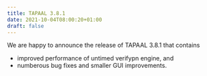 ```yaml
---
title: TAPAAL 3.8.1
date: 2021-10-04T08:00:20+01:00
draft: false
---
```


We are happy to announce the release of TAPAAL 3.8.1 that contains

   * improved performance of untimed verifypn engine, and
   * numberous bug fixes and smaller GUI improvements.
    

